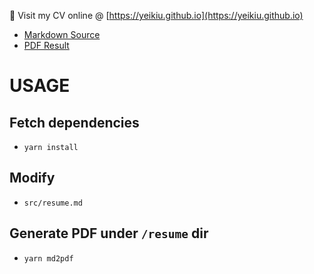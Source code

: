 👀 Visit my CV online @ [https://yeikiu.github.io](https://yeikiu.github.io)

- [Markdown Source](https://yeikiu.github.io/resume/resume.md)
- [PDF Result](https://yeikiu.github.io/resume/resume.pdf)

# USAGE

## Fetch dependencies

- `yarn install`


## Modify

- `src/resume.md`


## Generate PDF under `/resume` dir

- `yarn md2pdf`
